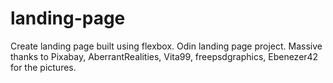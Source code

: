 # landing-page

Create landing page built using flexbox.
Odin landing page project.
Massive thanks to Pixabay, AberrantRealities, Vita99, freepsdgraphics, Ebenezer42 for the pictures.